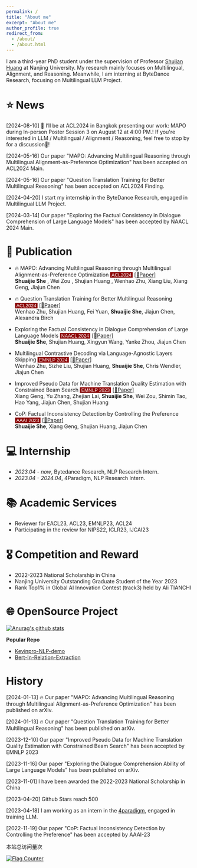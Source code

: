 ```yaml
---
permalink: /
title: "About me"
excerpt: "About me"
author_profile: true
redirect_from: 
  - /about/
  - /about.html
---
```


I am a third-year PhD student under the supervision of Professor [Shujian Huang](http://nlp.nju.edu.cn/huangsj) at Nanjing University. My research mainly focuses on Multilingual, Alignment, and Reasoning. Meanwhile, I am interning at ByteDance Research, focusing on Multilingual LLM Project.

⭐ News
==========


\[2024-08-10\] 🚀 I’ll be at ACL2024 in Bangkok presenting our work: MAPO during In-person Poster Session 3 on August 12 at 4:00 PM.! If you're interested in LLM / Multilingual / Alignment / Reasoning, feel free to stop by for a discussion🤝!

\[2024-05-16\]  Our paper "MAPO: Advancing Multilingual Reasoning through Multilingual Alignment-as-Preference Optimization" has been accepted on ACL2024 Main.  

\[2024-05-16\]  Our paper "Question Translation Training for Better Multilingual Reasoning" has been accepted on ACL2024 Finding.  

\[2024-04-20\] I start my internship in the ByteDance Research, engaged in Multilingual LLM Project.

\[2024-03-14\] Our paper "Exploring the Factual Consistency in Dialogue Comprehension of Large Language Models" has been accepted by NAACL 2024 Main.  

# 📰 Publication
- 🔥 MAPO: Advancing Multilingual Reasoning through Multilingual
Alignment-as-Preference Optimization  <font style="background: #8c0000" color="white" face='Arial' size="2pt">&nbsp;ACL2024&nbsp;</font>  [[📄Paper]](https://arxiv.org/abs/2401.06838)  
**Shuaijie She** , Wei Zou , Shujian Huang , Wenhao Zhu,
Xiang Liu, Xiang Geng, Jiajun Chen

- 🔥 Question Translation Training for Better Multilingual Reasoning  <font style="background: #8c0000" color="white" face='Arial' size="2pt">&nbsp;ACL2024&nbsp;</font> [[📄Paper]](https://arxiv.org/abs/2401.07817)  
Wenhao Zhu, Shujian Huang, Fei Yuan, **Shuaijie She**, Jiajun Chen, Alexandra Birch

- Exploring the Factual Consistency in Dialogue Comprehension of Large Language Models <font style="background: #8c0000" color="white" face='Arial' size="2pt">&nbsp;NAACL 2024&nbsp;</font> [[📄Paper]](https://arxiv.org/abs/2311.07194)  
**Shuaijie She**, Shujian Huang, Xingyun Wang, Yanke Zhou, Jiajun Chen  

- Multilingual Contrastive Decoding via Language-Agnostic Layers Skipping <font style="background: #8c0000" color="white" face='Arial' size="2pt">&nbsp;EMNLP 2024&nbsp;</font> [[📄Paper]](https://arxiv.org/abs/2407.10795)   
Wenhao Zhu, Sizhe Liu, Shujian Huang, **Shuaijie She**, Chris Wendler, Jiajun Chen 

- Improved Pseudo Data for Machine Translation Quality Estimation with Constrained Beam Search <font style="background: #8c0000" color="white" face='Arial' size="2pt">&nbsp;EMNLP 2023&nbsp;</font> [[📄Paper]](https://aclanthology.org/2023.emnlp-main.764/)  
Xiang Geng, Yu Zhang, Zhejian Lai, **Shuaijie She**, Wei Zou, Shimin Tao, Hao Yang, Jiajun Chen, Shujian Huang  

- CoP: Factual Inconsistency Detection by Controlling the Preference <font style="background: #8c0000" color="white" face='Arial' size="2pt">&nbsp;AAAI 2023&nbsp;</font> [[📄Paper]](https://aclanthology.org/2023.ccl-2.3.pdf)   
**Shuaijie She**, Xiang Geng, Shujian Huang, Jiajun Chen  


# 💻 Internship
- *2023.04 - now*, Bytedance Research, NLP Research Intern.
- *2023.04 - 2024.04*, 4Paradigm, NLP Research Intern.

# 📚 Academic Services
- Reviewer for EACL23, ACL23, EMNLP23, ACL24
- Participating in the review for NIPS22, ICLR23, IJCAI23

# 🎖 Competition and Reward
- 2022-2023 National Scholarship in China
- Nanjing University Outstanding Graduate Student of the Year 2023
- Rank Top1% in Global AI Innovation Contest (track3) held by Ali TIANCHI

# 🌐 OpenSource Project
[![Anurag's github stats](https://github-readme-stats.vercel.app/api?username=Ricardokevins)](https://github.com/anuraghazra/github-readme-stats)

<!--- <a href="https://github.com/anuraghazra/github-readme-stats"><img align="right" src="https://github-readme-stats.vercel.app/api?theme=vue&include_all_commits=true&username=Ricardokevins&show_icons=true&hide_border=true"></a> --->

**Popular Repo**
- [Kevinpro-NLP-demo](https://github.com/Ricardokevins/Kevinpro-NLP-demo) 
- [Bert-In-Relation-Extraction](https://github.com/Ricardokevins/Bert-In-Relation-Extraction)

# History

\[2024-01-13\] 🔥 Our paper "MAPO: Advancing Multilingual Reasoning through Multilingual Alignment-as-Preference Optimization" has been published on arXiv.  

\[2024-01-13\] 🔥 Our paper "Question Translation Training for Better Multilingual Reasoning" has been published on arXiv.  

\[2023-12-10\] Our paper "Improved Pseudo Data for Machine Translation Quality Estimation with Constrained Beam Search" has been accepted by EMNLP 2023 

\[2023-11-16\] Our paper "Exploring the Dialogue Comprehension Ability of Large Language Models" has been published on arXiv.

\[2023-11-01\] I have been awarded the 2022-2023 National Scholarship in China

\[2023-04-20\] Github Stars reach 500

\[2023-04-18\] I am working as an intern in the [4paradigm](https://www.4paradigm.com/index.html), engaged in training LLM.

\[2022-11-19\] Our paper "CoP: Factual Inconsistency Detection by Controlling the Preference" has been accepted by AAAI-23 


<script async src="//busuanzi.ibruce.info/busuanzi/2.3/busuanzi.pure.mini.js"></script>
<span id="busuanzi_container_site_pv">本站总访问量<span id="busuanzi_value_site_pv"></span>次</span>

<a href="https://info.flagcounter.com/6u51"><img src="https://s11.flagcounter.com/count2/6u51/bg_FFFFFF/txt_000000/border_CCCCCC/columns_3/maxflags_3/viewers_0/labels_0/pageviews_1/flags_0/percent_0/" alt="Flag Counter" border="0"></a>